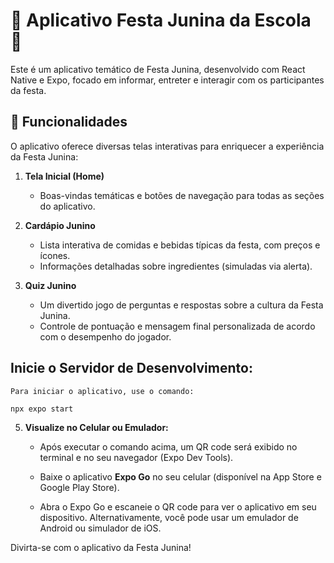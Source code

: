# 🎉 Aplicativo Festa Junina da Escola 🎉

Este é um aplicativo temático de Festa Junina, desenvolvido com React Native e Expo, focado em informar, entreter e interagir com os participantes da festa.

## 🌟 Funcionalidades

O aplicativo oferece diversas telas interativas para enriquecer a experiência da Festa Junina:

1.  **Tela Inicial (Home)**
    * Boas-vindas temáticas e botões de navegação para todas as seções do aplicativo.

2.  **Cardápio Junino**
    * Lista interativa de comidas e bebidas típicas da festa, com preços e ícones.
    * Informações detalhadas sobre ingredientes (simuladas via alerta).

3.  **Quiz Junino**
    * Um divertido jogo de perguntas e respostas sobre a cultura da Festa Junina.
    * Controle de pontuação e mensagem final personalizada de acordo com o desempenho do jogador.





## **Inicie o Servidor de Desenvolvimento:**
    Para iniciar o aplicativo, use o comando:

    npx expo start



5.  **Visualize no Celular ou Emulador:**

    * Após executar o comando acima, um QR code será exibido no terminal e no seu navegador (Expo Dev Tools).

    * Baixe o aplicativo **Expo Go** no seu celular (disponível na App Store e Google Play Store).

    * Abra o Expo Go e escaneie o QR code para ver o aplicativo em seu dispositivo. Alternativamente, você pode usar um emulador de Android ou simulador de iOS.

Divirta-se com o aplicativo da Festa Junina! 



